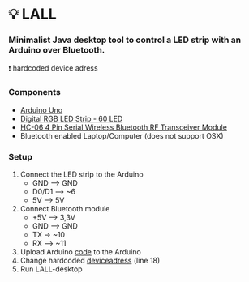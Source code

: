 # 💡 LALL
### Minimalist Java desktop tool to control a LED strip with an Arduino over Bluetooth. 

 :heavy_exclamation_mark: hardcoded device adress

### Components
* [Arduino Uno](https://www.arduino.cc/en/Main/arduinoBoardUno)
* [Digital RGB LED Strip - 60 LED](https://www.adafruit.com/product/1138)
* [HC-06 4 Pin Serial Wireless Bluetooth RF Transceiver Module](https://www.sunfounder.com/bluetooth-transceiver-module-hc-06-rs232-4-pin-serial.html)
* Bluetooth enabled Laptop/Computer (does not support OSX)

### Setup
1. Connect the LED strip to the Arduino 
   * GND --> GND
   * D0/D1 --> ~6
   * 5V --> 5V
2. Connect Bluetooth module
   * +5V --> 3,3V
   * GND --> GND
   * TX -> ~10
   * RX --> ~11
3. Upload Arduino [code](https://github.com/0xFFD700/LALL-desktop/blob/master/ArduinoCode/ArduinoCode.ino) to the Arduino 
4. Change hardcoded [deviceadress](https://github.com/0xFFD700/LALL-desktop/blob/master/src/BlueCove_SP.java) (line 18)
5. Run LALL-desktop
